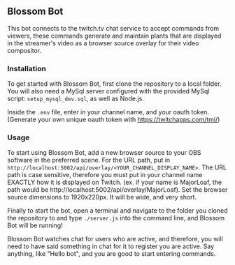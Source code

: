 ## Blossom Bot


This bot connects to the twitch.tv chat service to accept commands from viewers,
these commands generate and maintain plants that are displayed in the streamer's
video as a browser source overlay for their video compositor.


### Installation


To get started with Blossom Bot, first clone the repository to a local folder.
You will also need a MySql server configured with the provided MySql script: `setup_mysql_dev.sql`,
as well as Node.js.

Inside the `.env` file, enter in your channel name, and your oauth token.
(Generate your own unique oauth token with https://twitchapps.com/tmi/)


### Usage


To start using Blossom Bot, add a new browser source to your OBS software in the preferred
scene. For the URL path, put in `http://localhost:5002/api/overlay/<YOUR_CHANNEL_DISPLAY_NAME>`.
The URL path is case sensitive, therefore you must put in your channel name EXACTLY how it is
displayed on Twitch. (ex. if your name is MajorLoaf, the path would be http://localhost:5002/api/overlay/MajorLoaf). Set the browser source dimensions to 1920x220px. It will be wide, and very short.

Finally to start the bot, open a terminal and navigate to the folder you cloned the repository to
and type `./server.js` into the command line, and Blossom Bot will be running!

Blossom Bot watches chat for users who are active, and therefore, you will need to have said 
something in chat for it to register you are active. Say anything, like "Hello bot", and you are
good to start entering commands.
